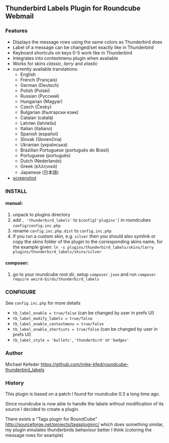 ## Thunderbird Labels Plugin for Roundcube Webmail

### Features

* Displays the message rows using the same colors as Thunderbird does
* Label of a message can be changed/set exactly like in Thunderbird
* Keyboard shortcuts on keys 0-5 work like in Thunderbird
* Integrates into contextmenu plugin when available
* Works for skins *classic*, *larry* and *elastic*
* currently available translations:
  * English
  * French (Français)
  * German (Deutsch)
  * Polish (Polski)
  * Russian (Русский)
  * Hungarian (Magyar)
  * Czech (Česky)
  * Bulgarian (български език)
  * Catalan (català)
  * Latvian (latviešu)
  * Italian (italiano)
  * Spanish (español)
  * Slovak (Slovenčina)
  * Ukranian (українська)
  * Brazilian Portuguese (português do Brasil)
  * Portuguese (português)
  * Dutch (Nederlands)
  * Greek (ελληνικά)
  * Japanese (日本語)
* [screenshot](http://mike-kfed.github.io/roundcube-thunderbird_labels/)

### INSTALL

#### manual:

1. unpack to plugins directory
1. add `, 'thunderbird_labels'` to `$config['plugins']` in roundcubes `config/config.inc.php`
1. rename `config.inc.php.dist` to `config.inc.php`
1. if you run a custom skin, e.g. `silver` then you should also symlink or copy the skins folder
   of the plugin to the corresponding skins name, for the example given:
   `ln -s plugins/thunderbird_labels/skins/larry plugins/thunderbird_labels/skins/silver`

#### composer:

1. go to your roundcube root dir, setup `composer.json` and run `composer require weird-birds/thunderbird_labels`

### CONFIGURE

See `config.inc.php` for more details

- `tb_label_enable = true/false` (can be changed by user in prefs UI)
- `tb_label_modify_labels = true/false`
- `tb_label_enable_contextmenu = true/false`
- `tb_label_enable_shortcuts = true/false` (can be changed by user in prefs UI)
- `tb_label_style = 'bullets'`, `'thunderbird'` or `'badges'`

### Author
Michael Kefeder
<https://github.com/mike-kfed/roundcube-thunderbird_labels>

### History
This plugin is based on a patch I found for roundcube 0.3 a long time ago.

Since roundcube is now able to handle the labels without modification of its source I decided to create a plugin.

There exists a "Tags plugin for RoundCube" <http://sourceforge.net/projects/tagspluginrc/> which does something similar, my plugin emulates thunderbirds behaviour better I think (coloring the message rows for example)

